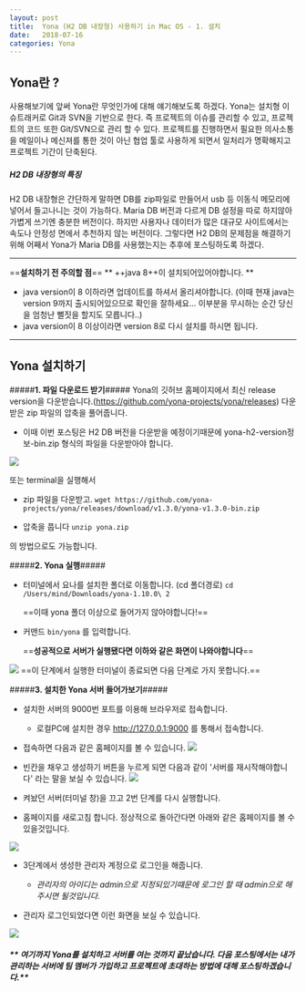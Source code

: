 ```yaml
---
layout: post
title:  Yona (H2 DB 내장형) 사용하기 in Mac OS - 1. 설치
date:   2018-07-16
categories: Yona
---
```


## Yona란 ? ##
사용해보기에 앞써 Yona란 무엇인가에 대해 얘기해보도록 하겠다.
Yona는 설치형 이슈트래커로 Git과 SVN을 기반으로 한다. 즉 프로젝트의 이슈를 관리할 수 있고, 프로젝트의 코드 또한 Git/SVN으로 관리 할 수 있다. 프로젝트를 진행하면서 필요한 의사소통을 메일이나 메신져를 통한 것이 아닌 협업 툴로 사용하게 되면서 일처리가 명확해지고 프로젝트 기간이 단축된다.

##### H2 DB 내장형의 특징 #####
H2 DB 내장형은 간단하게 말하면 DB를 zip파일로 만들어서 usb 등 이동식 메모리에 넣어서 들고나니는 것이 가능하다. Maria DB 버전과 다르게 DB 설정을 따로 하지않아 가볍게 쓰기엔 충분한 버전이다. 하지만 사용자나 데이터가 많은 대규모 사이트에서는 속도나 안정성 면에서 추천하지 않는 버전이다. 
그렇다면 H2 DB의 문제점을 해결하기 위해 어째서 Yona가 Maria DB를 사용했는지는 추후에 포스팅하도록 하겠다. 

--------------
==**설치하기 전 주의할 점**==
** ++java 8++이 설치되어있어야합니다. **
   -  java version이 8 이하라면 업데이트를 하셔서 올리셔야합니다. (이때 현재 java는 version 9까지 출시되어있으므로 확인을 잘하세요... 이부분을 무시하는 순간 당신을 엄청난 뻘짓을 할지도 모릅니다..)
   - java version이 8 이상이라면 version 8로 다시 설치를 하시면 됩니다.
------------

## Yona 설치하기 ##
#####**1. 파일 다운로드 받기**#####
Yona의 깃허브 홈페이지에서 최신 release version을 다운받습니다.(https://github.com/yona-projects/yona/releases) 다운받은 zip 파일의 압축을 풀어줍니다.
* 이때 이번 포스팅은 H2 DB 버전을 다운받을 예정이기때문에 yona-h2-version정보-bin.zip 형식의 파일을 다운받아야 합니다.

![](/Users/mind/Pictures/git_blog_picture/yona_1.jpeg)

또는 terminal을 실행해서 
* zip 파일을 다운받고.
`wget https://github.com/yona-projects/yona/releases/download/v1.3.0/yona-v1.3.0-bin.zip`

* 압축을 풉니다
`unzip yona.zip`

의 방법으로도 가능합니다.


#####**2. Yona 실행**#####
* 터미널에서 요나를 설치한 폴더로 이동합니다. 
(cd  폴더경로)
`cd /Users/mind/Downloads/yona-1.10.0\ 2 `

	==이때 yona 폴더 이상으로 들어가지 않아야합니다!==
* 커맨드 `bin/yona` 를 입력합니다.

	==**성공적으로 서버가 실행됐다면 이하와 같은 화면이 나와야합니다**==

![](/Users/mind/Pictures/git_blog_picture/yona_2.jpeg)
==이 단계에서 실행한 터미널이 종료되면 다음 단계로 가지 못합니다.==

#####**3. 설치한 Yona 서버 들어가보기**#####

* 설치한 서버의 9000번 포트를 이용해 브라우저로 접속합니다.
	* 로컬PC에 설치한 경우 http://127.0.0.1:9000 를 통해서 접속합니다. 
	
* 접속하면 다음과 같은 홈페이지를 볼 수 있습니다.
![](/Users/mind/Pictures/git_blog_picture/yona_3.jpeg)
* 빈칸을 채우고 생성하기 버튼을 누르게 되면 다음과 같이 '서버를 재시작해야합니다' 라는 말을 보실 수 있습니다.
![](/Users/mind/Pictures/git_blog_picture/yona_4.jpeg)
* 켜놨던 서버(터미널 창)을 끄고 2번 단계를 다시 실행합니다.

* 홈페이지를 새로고침 합니다. 정상적으로 돌아간다면 아래와 같은 홈페이지를 볼 수 있을것입니다.

 ![](/Users/mind/Pictures/git_blog_picture/yona_5.jpeg)
 
* 3단계에서 생성한 관리자 계정으로 로그인을 해줍니다. 
	* *관리자의 아이디는 admin으로 지정되있기떄문에 로그인 할 때 admin으로 해주시면 될것입니다.*
	
* 관리자 로그인되었다면 이런 화면을 보실 수 있습니다.

![](/Users/mind/Pictures/git_blog_picture/yona_6.jpeg)

##### ** 여기까지 Yona를 설치하고 서버를 여는 것까지 끝났습니다. 다음 포스팅에서는 내가 관리하는 서버에 팀 멤버가 가입하고 프로젝트에 초대하는 방법에 대해 포스팅하겠습니다.** #####

